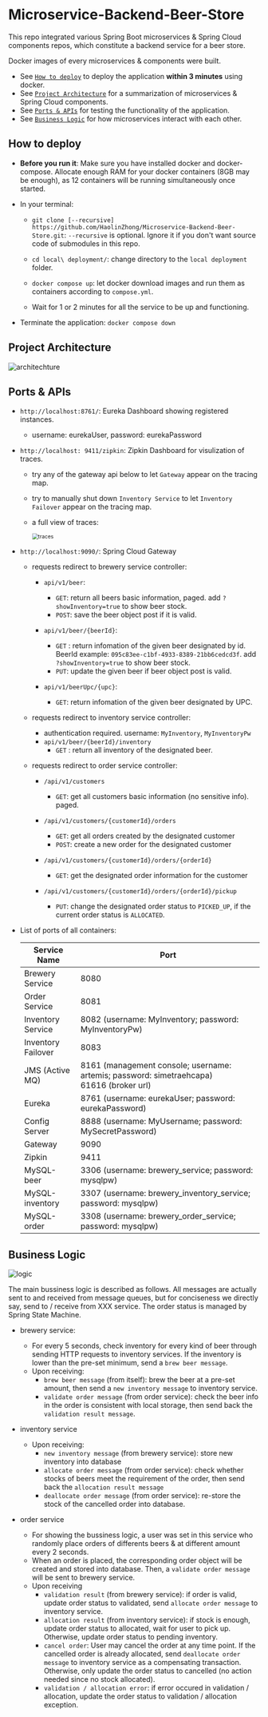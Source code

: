 # Microservice-Backend-Beer-Store
This repo integrated various Spring Boot microservices &amp; Spring Cloud components repos, which constitute a backend service for a beer store.

Docker images of every microservices & components were built. 

- See [`How to deploy`](#how-to-deploy) to deploy the application **within 3 minutes** using docker. 
- See [`Project Architecture`](#project-architecture) for a summarization of microservices & Spring Cloud components.
- See [`Ports & APIs`](#ports--apis) for testing the functionality of the application.
- See [`Business Logic`](#business-logic) for how microservices interact with each other.


## How to deploy

- **Before you run it**: Make sure you have installed docker and docker-compose. Allocate enough RAM for your docker containers (8GB may be enough), as 12 containers will be running simultaneously once started.

- In your terminal: 
  
  - `git clone [--recursive] https://github.com/HaolinZhong/Microservice-Backend-Beer-Store.git`:  `--recursive` is optional. Ignore it if you don't want source code of submodules in this repo.
  
  - `cd local\ deployment/`: change directory to the `local deployment` folder.

  - `docker compose up`: let docker download images and run them as containers according to `compose.yml`.

  - Wait for 1 or 2 minutes for all the service to be up and functioning.
  
- Terminate the application: `docker compose down`



## Project Architecture

![architechture](architecture.png)



## Ports & APIs

- `http://localhost:8761/`: Eureka Dashboard showing registered instances.

  - username: eurekaUser, password: eurekaPassword

    

- `http://localhost: 9411/zipkin`: Zipkin Dashboard for visulization of traces.

  - try any of the gateway api below to let `Gateway` appear on the tracing map.

  - try to manually shut down `Inventory Service` to let `Inventory Failover` appear on the tracing map.

  - a full view of traces:

    <img src="traces.png" alt="traces" style="zoom:75%;" />

  

- `http://localhost:9090/`: Spring Cloud Gateway

  - requests redirect to brewery service controller:
    - `api/v1/beer`: 
      - `GET`: return all beers basic information, paged. add `?showInventory=true` to show beer stock.
      - `POST`: save the beer object post if it is valid.

    - `api/v1/beer/{beerId}`:
      - `GET` :  return infomation of the given beer designated by id. BeerId example: `095c83ee-c1bf-4933-8389-21bb6cedcd3f`. add `?showInventory=true` to show beer stock.
      - `PUT`: update the given beer if beer object post is valid.

    - `api/v1/beerUpc/{upc}`:
      - `GET`: return infomation of the given beer designated by UPC.

  - requests redirect to inventory service controller:
    - authentication required. username: `MyInventory`, `MyInventoryPw`
    - `api/v1/beer/{beerId}/inventory`
      - `GET` : return all inventory of the designated beer.

  - requests redirect to order service controller:
    - `/api/v1/customers`
      - `GET`: get all customers basic information (no sensitive info). paged.

    - `/api/v1/customers/{customerId}/orders`
      - `GET`: get all orders created by the designated customer
      - `POST`: create a new order for the designated customer

    - `/api/v1/customers/{customerId}/orders/{orderId}`
      - `GET`: get the designated order information for the customer

    - `/api/v1/customers/{customerId}/orders/{orderId}/pickup`
      - `PUT`: change the designated order status to `PICKED_UP`, if the current order status is `ALLOCATED`.



- List of ports of all containers:

  | Service Name       | Port                                                         |
  | ------------------ | ------------------------------------------------------------ |
  | Brewery Service    | 8080                                                         |
  | Order Service      | 8081                                                         |
  | Inventory Service  | 8082 (username: MyInventory; password: MyInventoryPw)        |
  | Inventory Failover | 8083                                                         |
  | JMS (Active MQ)    | 8161 (management console; username: artemis; password: simetraehcapa)<br />61616 (broker url) |
  | Eureka             | 8761 (username: eurekaUser; password: eurekaPassword)        |
  | Config Server      | 8888 (username: MyUsername; password: MySecretPassword)      |
  | Gateway            | 9090                                                         |
  | Zipkin             | 9411                                                         |
  | MySQL-beer         | 3306 (username: brewery_service; password: mysqlpw)          |
  | MySQL-inventory    | 3307 (username: brewery_inventory_service; password: mysqlpw) |
  | MySQL-order        | 3308 (username: brewery_order_service; password: mysqlpw)    |

  



## Business Logic

![logic](logic.png)



The main bussiness logic is described as follows. All messages are actually sent to and received from message queues, but for conciseness we directly say, send to / receive from XXX service. The order status is managed by Spring State Machine.



- brewery service:
  - For every 5 seconds, check inventory for every kind of beer through sending HTTP requests to inventory services. If the inventory is lower than the pre-set minimum, send a `brew beer message`.
  - Upon receiving:
    - `brew beer message` (from itself): brew the beer at a pre-set amount, then send a `new inventory message` to inventory service.
    - `validate order message` (from order service): check the beer info in the order is consistent with local storage, then send back the `validation result message`.



- inventory service
  - Upon receiving:
    - `new inventory message` (from brewery service): store new inventory into database
    - `allocate order message` (from order service): check whether stocks of beers meet the requirement of the order, then send back the `allocation result message`
    - `deallocate order message` (from order service): re-store the stock of the cancelled order into database.



- order service

  - For showing the bussiness logic, a user was set in this service who randomly place orders of differents beers & at different amount every 2 seconds.
  - When an order is placed, the corresponding order object will be created and stored into database. Then, a `validate order message` will be sent to brewery service.
  - Upon receiving
    - `validation result` (from brewery service):  if order is valid, update order status to validated, send `allocate order message` to inventory service.
    - `allocation result` (from inventory service): if stock is enough, update order status to allocated, wait for user to pick up. Otherwise, update order status to pending inventory.
    - `cancel order`: User may cancel the order at any time point. If the cancelled order is already allocated, send `deallocate order message` to inventory service as a compensating transaction. Otherwise, only update the order status to cancelled (no action needed since no stock allocated).
    - `validation / allocation error`: if error occured in validation / allocation, update the order status to validation / allocation exception.

  

